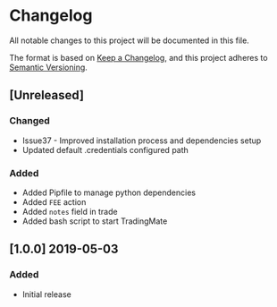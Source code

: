 # Changelog
All notable changes to this project will be documented in this file.

The format is based on [Keep a Changelog](https://keepachangelog.com/en/1.0.0/),
and this project adheres to [Semantic Versioning](https://semver.org/spec/v2.0.0.html).

## [Unreleased]
### Changed
- Issue37 - Improved installation process and dependencies setup
- Updated default .credentials configured path

### Added
- Added Pipfile to manage python dependencies
- Added `FEE` action
- Added `notes` field in trade
- Added bash script to start TradingMate

## [1.0.0] 2019-05-03
### Added
- Initial release
